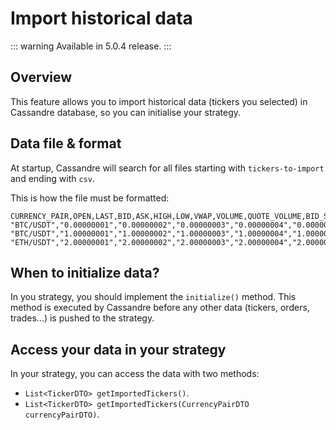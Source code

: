 # Import historical data

::: warning
Available in 5.0.4 release.
:::

## Overview
This feature allows you to import historical data (tickers you selected) in Cassandre database, so you can initialise your strategy.

## Data file & format
At startup, Cassandre will search for all files starting with `tickers-to-import` and ending with `csv`.

This is how the file must be formatted:
```
CURRENCY_PAIR,OPEN,LAST,BID,ASK,HIGH,LOW,VWAP,VOLUME,QUOTE_VOLUME,BID_SIZE,ASK_SIZE,TIMESTAMP
"BTC/USDT","0.00000001","0.00000002","0.00000003","0.00000004","0.00000005","0.00000006","0.00000007","0.00000008","0.00000009","0.00000010","0.00000011",1508546000
"BTC/USDT","1.00000001","1.00000002","1.00000003","1.00000004","1.00000005","1.00000006","1.00000007","1.00000008","1.00000009","1.00000010","1.00000011",1508446000
"ETH/USDT","2.00000001","2.00000002","2.00000003","2.00000004","2.00000005","2.00000006","2.00000007","2.00000008","2.00000009","2.00000010","2.00000011",1508346000
```

## When to initialize data?
In you strategy, you should implement the `initialize()` method. This method is executed by Cassandre before any other data (tickers, orders, trades...) is pushed to the strategy.

## Access your data in your strategy
In your strategy, you can access the data with two methods:
 * `List<TickerDTO> getImportedTickers()`.
 * `List<TickerDTO> getImportedTickers(CurrencyPairDTO currencyPairDTO)`.